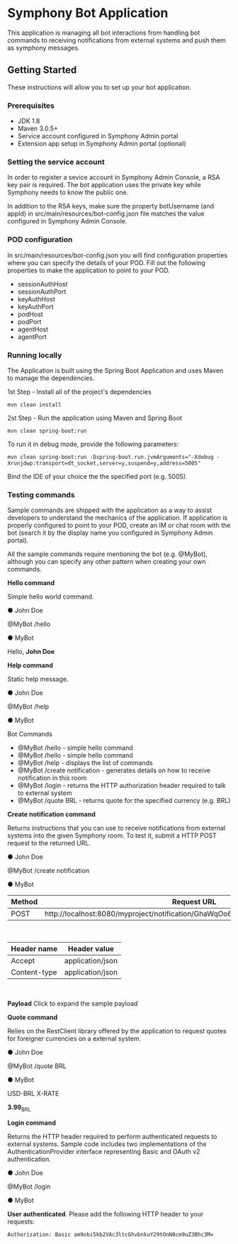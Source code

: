 # Symphony Bot Application

This application is managing all bot interactions from handling bot commands to receiving notifications from external
systems and push them as symphony messages.

## Getting Started

These instructions will allow you to set up your bot application.

### Prerequisites
* JDK 1.8
* Maven 3.0.5+
* Service account configured in Symphony Admin portal
* Extension app setup in Symphony Admin portal (optional)

### Setting the service account
In order to register a sevice account in Symphony Admin Console, a RSA key pair is required. The bot application uses
the private key while Symphony needs to know the public one.

In addition to the RSA keys, make sure the property botUsername (and appId) in src/main/resources/bot-config.json
file matches the value configured in Symphony Admin Console.

### POD configuration
In src/main/resources/bot-config.json you will find configuration properties where you can specify the details of your 
POD. Fill out the following properties to make the application to point to your POD.

* sessionAuthHost
* sessionAuthPort
* keyAuthHost
* keyAuthPort
* podHost
* podPort
* agentHost
* agentPort

### Running locally
The Application is built using the Spring Boot Application and uses Maven to manage the dependencies.

1st Step - Install all of the project's dependencies
```
mvn clean install
```
2st Step - Run the application using Maven and Spring Boot
```
mvn clean spring-boot:run
```
To run it in debug mode, provide the following parameters:
```
mvn clean spring-boot:run -Dspring-boot.run.jvmArguments="-Xdebug -Xrunjdwp:transport=dt_socket,server=y,suspend=y,address=5005"
```
Bind the IDE of your choice the the specified port (e.g. 5005).

### Testing commands
Sample commands are shipped with the application as a way to assist developers to understand the mechanics of the application.
If application is properly configured to point to your POD, create an IM or chat room with the bot (search it by the display name you configured in Symphony Admin portal).

All the sample commands require mentioning the bot (e.g. @MyBot), although you can specify any other pattern when creating your own commands.

**Hello command**

Simple hello world command.

&#9679; John Doe

@MyBot /hello

&#9679; MyBot

Hello, **John Doe**


**Help command**

Static help message.

&#9679; John Doe

@MyBot /help

&#9679; MyBot


Bot Commands
- @MyBot /hello - simple hello command
- @MyBot /hello - simple hello command
- @MyBot /help - displays the list of commands
- @MyBot /create notification - generates details on how to receive notification in this room
- @MyBot /login - returns the HTTP authorization header required to talk to external system
- @MyBot /quote BRL - returns quote for the specified currency (e.g. BRL)

**Create notification command**

Returns instructions that you can use to receive notifications from external systems into the given Symphony room. To test it, submit a HTTP POST request to the returned URL.

&#9679; John Doe

@MyBot /create notification

&#9679; MyBot

| Method | Request URL |
|--|--|
| POST | http://localhost:8080/myproject/notification/GhaWqOo6jRsHv5adBv4q73___pK2eM94dA |
<br/>

| Header name | Header value |
|--|--|
| Accept | application/json |
| Content-type | application/json |
<br/>

**Payload**
Click to expand the sample payload

**Quote command**

Relies on the RestClient library offered by the application to request quotes for foreigner currencies on a external system.

&#9679; John Doe

@MyBot /quote BRL

&#9679; MyBot

USD-BRL X-RATE

**3.99**<sub>BRL</sub>


**Login command**

Returns the HTTP header required to perform authenticated requests to external systems. Sample code includes two implementations of the AuthenticationProvider interface representing Basic and OAuth v2 authentication.

&#9679; John Doe

@MyBot /login

&#9679; MyBot

**User authenticated**. Please add the following HTTP header to your requests:

```
Authorization: Basic am9obi5kb2VAc3ltcGhvbnkuY29tOnN0cm9uZ3Bhc3M=
```
